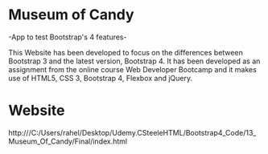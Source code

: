 # Museum of Candy 

-App to test Bootstrap's 4 features- 

This Website has been developed to focus on the differences between Bootstrap 3 and the latest version, Bootstrap 4.
It has been developed as an assignment from the online course Web Developer Bootcamp and it makes use of HTML5, CSS 3, Bootstrap 4, Flexbox and jQuery.

# Website 

http:///C:/Users/rahel/Desktop/Udemy.CSteeleHTML/Bootstrap4_Code/13_Museum_Of_Candy/Final/index.html
